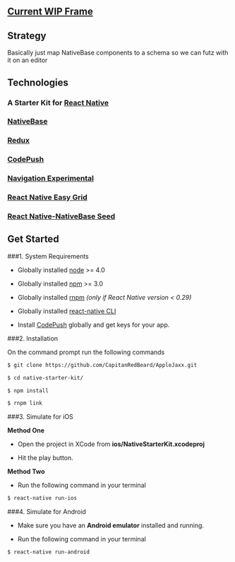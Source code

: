 ## [Current WIP Frame](https://github.com/CapitanRedBeard/AppleJaxx/blob/master/frames/sampleSchema.json)

## Strategy

Basically just map NativeBase components to a schema so we can futz with it on an editor

## Technologies

### A Starter Kit for [React Native](https://facebook.github.io/react-native/docs/getting-started.html)
### [NativeBase](http://nativebase.io/)
### [Redux](http://redux.js.org)
### [CodePush](https://github.com/Microsoft/react-native-code-push)
### [Navigation Experimental](https://facebook.github.io/react-native/docs/navigation.html#navigationexperimental)
### [React Native Easy Grid](https://github.com/GeekyAnts/react-native-easy-grid)
### [React Native-NativeBase Seed](https://github.com/GeekyAnts/react-native-native-base-seed)

## Get Started

###1. System Requirements

* Globally installed [node](https://nodejs.org/en/) >= 4.0

* Globally installed [npm](https://www.npmjs.org/) >= 3.0

* Globally installed [rnpm](https://github.com/rnpm/rnpm) *(only if React Native version < 0.29)*

* Globally installed [react-native CLI](https://facebook.github.io/react-native/docs/getting-started.html)

* Install [CodePush](https://microsoft.github.io/code-push/) globally and get keys for your app.


###2. Installation

On the command prompt run the following commands

```sh
$ git clone https://github.com/CapitanRedBeard/AppleJaxx.git

$ cd native-starter-kit/

$ npm install

$ rnpm link
```

###3. Simulate for iOS

**Method One**

*	Open the project in XCode from **ios/NativeStarterKit.xcodeproj**

*	Hit the play button.


**Method Two**

*	Run the following command in your terminal

```sh
$ react-native run-ios
```

###4. Simulate for Android

*	Make sure you have an **Android emulator** installed and running.

*	Run the following command in your terminal

```sh
$ react-native run-android
```
